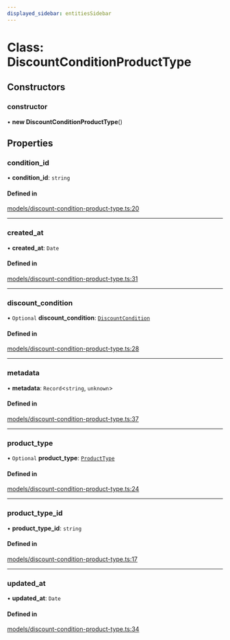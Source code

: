 ```yaml
---
displayed_sidebar: entitiesSidebar
---
```


# Class: DiscountConditionProductType

## Constructors

### constructor

• **new DiscountConditionProductType**()

## Properties

### condition\_id

• **condition\_id**: `string`

#### Defined in

[models/discount-condition-product-type.ts:20](https://github.com/medusajs/medusa/blob/f7a63f178/packages/medusa/src/models/discount-condition-product-type.ts#L20)

___

### created\_at

• **created\_at**: `Date`

#### Defined in

[models/discount-condition-product-type.ts:31](https://github.com/medusajs/medusa/blob/f7a63f178/packages/medusa/src/models/discount-condition-product-type.ts#L31)

___

### discount\_condition

• `Optional` **discount\_condition**: [`DiscountCondition`](DiscountCondition.md)

#### Defined in

[models/discount-condition-product-type.ts:28](https://github.com/medusajs/medusa/blob/f7a63f178/packages/medusa/src/models/discount-condition-product-type.ts#L28)

___

### metadata

• **metadata**: `Record`<`string`, `unknown`\>

#### Defined in

[models/discount-condition-product-type.ts:37](https://github.com/medusajs/medusa/blob/f7a63f178/packages/medusa/src/models/discount-condition-product-type.ts#L37)

___

### product\_type

• `Optional` **product\_type**: [`ProductType`](ProductType.md)

#### Defined in

[models/discount-condition-product-type.ts:24](https://github.com/medusajs/medusa/blob/f7a63f178/packages/medusa/src/models/discount-condition-product-type.ts#L24)

___

### product\_type\_id

• **product\_type\_id**: `string`

#### Defined in

[models/discount-condition-product-type.ts:17](https://github.com/medusajs/medusa/blob/f7a63f178/packages/medusa/src/models/discount-condition-product-type.ts#L17)

___

### updated\_at

• **updated\_at**: `Date`

#### Defined in

[models/discount-condition-product-type.ts:34](https://github.com/medusajs/medusa/blob/f7a63f178/packages/medusa/src/models/discount-condition-product-type.ts#L34)
